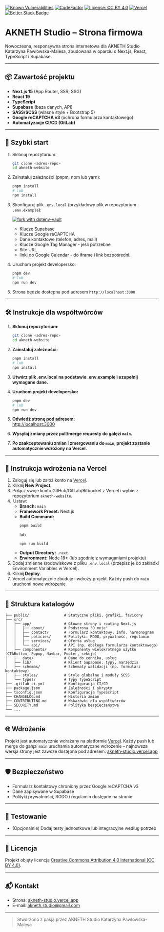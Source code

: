 [![Known Vulnerabilities](https://snyk.io/test/github/akneth-studio/akneth.studio/badge.svg)](https://snyk.io/test/github/akneth-studio/akneth.studio) 
[![CodeFactor](https://www.codefactor.io/repository/github/akneth-studio/akneth.studio/badge)](https://www.codefactor.io/repository/github/akneth-studio/akneth.studio) 
[![License: CC BY 4.0](https://img.shields.io/badge/License-CC_BY_4.0-lightgrey.svg)](https://creativecommons.org/licenses/by/4.0/) 
[![Vercel](https://img.shields.io/badge/Vercel-deployed-black?logo=vercel&link=https%3A%2F%2Fakneth-studio.vercel.app)](https://akneth-studio.vercel.app) 
[![Better Stack Badge](https://uptime.betterstack.com/status-badges/v3/monitor/20vu2.svg)](https://uptime.betterstack.com/?utm_source=status_badge)

# AKNETH Studio – Strona firmowa

Nowoczesna, responsywna strona internetowa dla AKNETH Studio Katarzyna Pawłowska-Malesa, zbudowana w oparciu o Next.js, React, TypeScript i Supabase.

---

## 📦 Zawartość projektu

- **Next.js 15** (App Router, SSR, SSG)
- **React 19**
- **TypeScript**
- **Supabase** (baza danych, API)
- **SASS/SCSS** (własne style + Bootstrap 5)
- **Google reCAPTCHA v3** (ochrona formularza kontaktowego)
- **Automatyzacje CI/CD (GitLab)**

---

## 🚀 Szybki start

1. Sklonuj repozytorium:
   ```bash
   git clone <adres-repo>
   cd akneth-website
   ```
2. Zainstaluj zależności (pnpm, npm lub yarn):
   ```bash
   pnpm install
   # lub
   npm install
   ```
3. Skonfiguruj plik `.env.local` (przykładowy plik w repozytorium - `.env.example`):
   
   [![fork with dotenv-vault](https://badge.dotenv.org/fork.svg?r=1)](https://vault.dotenv.org/project/vlt_ebf2b29cb1127330e42bcd9b01ccb16273a9445f66f75327153c998207347a31/example)
   - Klucze Supabase
   - Klucze Google reCAPTCHA
   - Dane kontaktowe (telefon, adres, mail)
   - Klucze Google Tag Manager - jeśli potrzebne
   - Site URL
   - linki do Google Calendar - do iframe i link bezpośredni.
4. Uruchom projekt developersko:
   ```bash
   pnpm dev
   # lub
   npm run dev
   ```
5. Strona będzie dostępna pod adresem `http://localhost:3000`

---

## 🛠️ Instrukcje dla współtwórców

1. **Sklonuj repozytorium:**
   ```bash
   git clone <adres-repo>
   cd akneth-website
   ```

2. **Zainstaluj zależności:**
   ```bash
   pnpm install
   # lub
   npm install
   ```

3. **Utwórz plik .env.local na podstawie .env.example i uzupełnij wymagane dane.**

4. **Uruchom projekt developersko:**
   ```bash
   pnpm dev
   # lub
   npm run dev
   ```

5. **Odwiedź stronę pod adresem:**  
   [http://localhost:3000](http://localhost:3000)

6. **Wysyłaj zmiany przez pull/merge requesty do gałęzi `main`.**

7. **Po zaakceptowaniu zmian i zmergowaniu do `main`, projekt zostanie automatycznie wdrożony na Vercel.**

---

## 🚀 Instrukcja wdrożenia na Vercel

1. Zaloguj się lub załóż konto na [Vercel](https://vercel.com/).
2. Kliknij **New Project**.
3. Połącz swoje konto GitHub/GitLab/Bitbucket z Vercel i wybierz repozytorium `akneth-website`.
4.  Ustaw:
   - **Branch:** `main`
   - **Framework Preset:** Next.js
   - **Build Command:**  
     ```
     pnpm build
     ```
     lub  
     ```
     npm run build
     ```
   - **Output Directory:** `.next`
   - **Environment:** Node 18+ (lub zgodnie z wymaganiami projektu)
5. Dodaj zmienne środowiskowe z pliku `.env.local` (przepisz je do zakładki Environment Variables w Vercel).
6. Kliknij **Deploy**.
7. Vercel automatycznie zbuduje i wdroży projekt. Każdy push do `main` uruchomi nowe wdrożenie.

---

## 📁 Struktura katalogów

```
├── public/                # Statyczne pliki, grafiki, favicony
├── src/
│   ├── app/               # Główne strony i routing Next.js
│   │   ├── about/         # Podstrona "O mnie"
│   │   ├── contact/       # Formularz kontaktowy, info, harmonogram
│   │   ├── policies/      # Polityki: RODO, prywatność, regulamin
│   │   ├── services/      # Oferta usług
│   │   └── api/           # API (np. obsługa formularza kontaktowego)
│   ├── components/        # Komponenty wielokrotnego użytku (CTAButton, Popup, Navbar, Footer, sekcje)
│   ├── data/              # Dane do cennika, usług
│   ├── lib/               # Klient Supabase, typy, narzędzia
│   ├── schemas/           # Schematy walidacji (np. formularz kontaktowy)
│   ├── styles/            # Style globalne i moduły SCSS
│   └── types/             # Typy TypeScript
├── .gitlab-ci.yml         # Konfiguracja CI/CD
├── package.json           # Zależności i skrypty
├── tsconfig.json          # Konfiguracja TypeScript
├── CHANGELOG.md           # Historia zmian
├── CONTRIBUTING.md        # Wskazówki dla współtwórców
├── SECURITY.md            # Polityka bezpieczeństwa
└── ...
```

---

## 🌐 Wdrożenie

Projekt jest automatycznie wdrażany na platformie [Vercel](https://vercel.com/).
Każdy push lub merge do gałęzi `main` uruchamia automatyczne wdrożenie – najnowsza wersja strony jest zawsze dostępna pod adresem: [akneth-studio.vercel.app](https://akneth-studio.vercel.app)

---

## 🛡️ Bezpieczeństwo
- Formularz kontaktowy chroniony przez Google reCAPTCHA v3
- Dane zapisywane w Supabase
- Polityki prywatności, RODO i regulamin dostępne na stronie

---

## 🧪 Testowanie
- (Opcjonalnie) Dodaj testy jednostkowe lub integracyjne według potrzeb

---

## 📄 Licencja
Projekt objęty licencją [Creative Commons Attribution 4.0 International (CC BY 4.0)](https://creativecommons.org/licenses/by/4.0/).

---

## 📬 Kontakt
- Strona: [akneth-studio.vercel.app](https://akneth-studio.vercel.app)
- E-mail: akneth.studio@gmail.com

---

> Stworzono z pasją przez AKNETH Studio Katarzyna Pawłowska-Malesa
